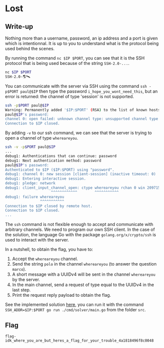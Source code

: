 # Lost

## Write-up

Nothing more than a username, password, an ip address and a port is given which is intentionnal. It is up to you to understand what is the protocol being used behind the scenes.

By running the command `nc $IP $PORT`, you can see that it is the SSH protocol that is being used because of the string `SSH-2.0-...`.

```bash
nc $IP $PORT
SSH-2.0-🌎🛰️
```

You can communicate with the server via SSH using the command `ssh -p$PORT paul@$IP` then type the password `i_hope_you_wont_need_this`, but an error is returned: the channel of type 'session' is not supported.

```bash
ssh -p$PORT paul@$IP   
Warning: Permanently added '$IP:$PORT' (RSA) to the list of known hosts.
paul@$IP's password: 
channel 0: open failed: unknown channel type: unsupported channel type 'session'
Connection to $IP closed.
```

By adding `-v` to our ssh command, we can see that the server is trying to open a channel of type `whereareyou`.

```bash
ssh -v -p$PORT paul@$IP
...
debug1: Authentications that can continue: password
debug1: Next authentication method: password
paul@$IP's password: 
Authenticated to $IP ($IP:$PORT) using "password".
debug1: channel 0: new session [client-session] (inactive timeout: 0)
debug1: Entering interactive session.
debug1: pledge: network
debug1: client_input_channel_open: ctype whereareyou rchan 0 win 2097152 max 32768
                     ^^^^^^^^^^^^        ^^^^^^^^^^^
debug1: failure whereareyou
                ^^^^^^^^^^^
Connection to $IP closed by remote host.
Connection to $IP closed.
...
```

The `ssh` command is not flexible enough to accept and communicate with arbitrary channels. We need to program our own SSH client. In the case of the solution, the language Go with the package `golang.org/x/crypto/ssh` is used to interact with the server.

In a nutshell, to obtain the flag, you have to:
1. Accept the `whereareyou` channel.
2. Send the string `polo` in the channel `whereareyou` (to answer the question `marco`).
3. A short message with a UUIDv4 will be sent in the channel `whereareyou` by the server.
4. In the main channel, send a request of type equal to the UUIDv4 in the last step.
5. Print the request reply payload to obtain the flag.

See the implemented solution [here](../src/cmd/solver/main.go), you can run it with the command `SSH_ADDR=$IP:$PORT go run ./cmd/solver/main.go` from the folder `src`.

## Flag

`flag-idk_where_you_are_but_heres_a_flag_for_your_trouble_4a1818496f8c0048`
